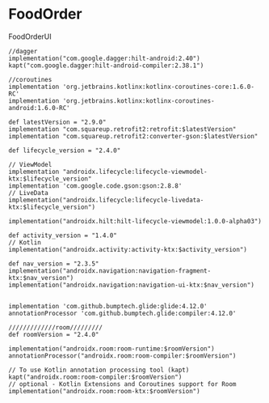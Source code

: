 # FoodOrder
FoodOrderUI


    //dagger
    implementation("com.google.dagger:hilt-android:2.40")
    kapt("com.google.dagger:hilt-android-compiler:2.38.1")

    //coroutines
    implementation 'org.jetbrains.kotlinx:kotlinx-coroutines-core:1.6.0-RC'
    implementation 'org.jetbrains.kotlinx:kotlinx-coroutines-android:1.6.0-RC'

    def latestVersion = "2.9.0"
    implementation "com.squareup.retrofit2:retrofit:$latestVersion"
    implementation "com.squareup.retrofit2:converter-gson:$latestVersion"

    def lifecycle_version = "2.4.0"

    // ViewModel
    implementation "androidx.lifecycle:lifecycle-viewmodel-ktx:$lifecycle_version"
    implementation 'com.google.code.gson:gson:2.8.8'
    // LiveData
    implementation("androidx.lifecycle:lifecycle-livedata-ktx:$lifecycle_version")

    implementation("androidx.hilt:hilt-lifecycle-viewmodel:1.0.0-alpha03")

    def activity_version = "1.4.0"
    // Kotlin
    implementation("androidx.activity:activity-ktx:$activity_version")

    def nav_version = "2.3.5"
    implementation("androidx.navigation:navigation-fragment-ktx:$nav_version")
    implementation("androidx.navigation:navigation-ui-ktx:$nav_version")


    implementation 'com.github.bumptech.glide:glide:4.12.0'
    annotationProcessor 'com.github.bumptech.glide:compiler:4.12.0'

    /////////////room/////////
    def roomVersion = "2.4.0"

    implementation("androidx.room:room-runtime:$roomVersion")
    annotationProcessor("androidx.room:room-compiler:$roomVersion")

    // To use Kotlin annotation processing tool (kapt)
    kapt("androidx.room:room-compiler:$roomVersion")
    // optional - Kotlin Extensions and Coroutines support for Room
    implementation("androidx.room:room-ktx:$roomVersion")
